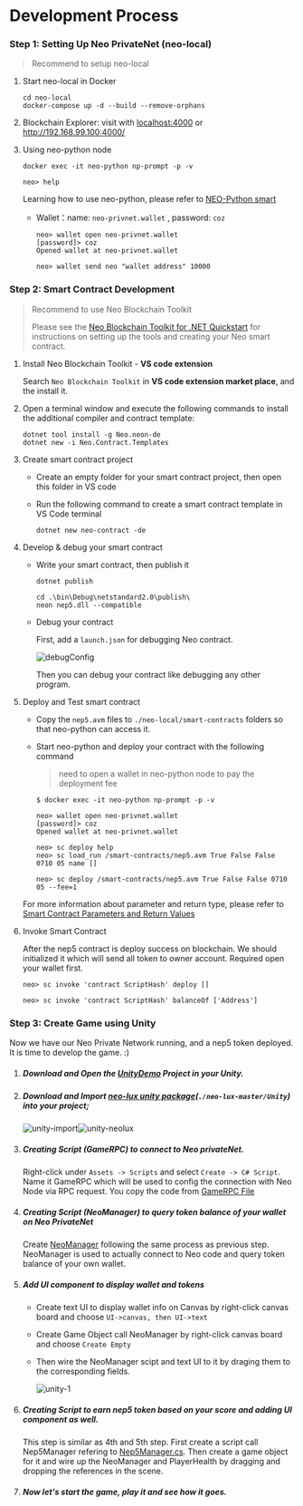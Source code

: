 # Development Process

### Step 1: Setting Up Neo PrivateNet (neo-local)

> Recommend to setup neo-local

1. Start neo-local in Docker

   ```
   cd neo-local
   docker-compose up -d --build --remove-orphans
   ```

2. Blockchain Explorer: visit with [localhost:4000](http://192.168.99.100:4000/) or http://192.168.99.100:4000/

3. Using neo-python node

   ```
   docker exec -it neo-python np-prompt -p -v
   
   neo> help
   ```

   Learning how to use neo-python, please refer to [NEO-Python smart](https://github.com/neo-ngd/NEO-Tutorial/tree/master/neo_docs_neopython_tutorial)

   - Wallet：name: `neo-privnet.wallet` , password: `coz`

     ```
     neo> wallet open neo-privnet.wallet
     [password]> coz
     Opened wallet at neo-privnet.wallet
     
     neo> wallet send neo "wallet address" 10000
     ```

     

### Step 2: Smart Contract Development

> Recommend to use Neo Blockchain Toolkit
>
> Please see the [Neo Blockchain Toolkit for .NET Quickstart](https://github.com/neo-project/neo-blockchain-toolkit/blob/master/quickstart.md) for instructions on setting up the tools and creating your Neo smart contract.

1. Install Neo Blockchain Toolkit - **VS code extension**

   Search `Neo Blockchain Toolkit` in **VS code extension market place**, and the install it.  

2. Open a terminal window and execute the following commands to install the additional compiler and contract template:

   ```
   dotnet tool install -g Neo.neon-de
   dotnet new -i Neo.Contract.Templates
   ```

3. Create smart contract project

   - Create an empty folder for your smart contract project, then open this folder in VS code

   - Run the following command to create a smart contract template in VS Code terminal

     ```
     dotnet new neo-contract -de
     ```

4. Develop & debug your smart contract

   + Write your smart contract, then publish it

     ```
     dotnet publish
     
     cd .\bin\Debug\netstandard2.0\publish\
     neon nep5.dll --compatible
     ```

   + Debug your contract

     First, add a `launch.json` for debugging Neo contract.

     ![debugConfig](C:\Users\Surface\Documents\NEO\code\longfei\Vietnam-Game-Workshop\images\debugConfig.png)

     Then you can debug your contract like debugging any other program. 

5. Deploy and Test smart contract

   + Copy the `nep5.avm` files to `./neo-local/smart-contracts` folders so that neo-python can access it. 

   + Start neo-python and deploy your contract with the following command

     > need to open a wallet in neo-python node to pay the deployment fee

     ```
     $ docker exec -it neo-python np-prompt -p -v 
     
     neo> wallet open neo-privnet.wallet
     [password]> coz
     Opened wallet at neo-privnet.wallet
     
     neo> sc deploy help
     neo> sc load_run /smart-contracts/nep5.avm True False False 0710 05 name [] 
     
     neo> sc deploy /smart-contracts/nep5.avm True False False 0710 05 --fee=1 
     ```

   For more information about parameter and return type, please refer to [Smart Contract Parameters and Return Values](https://docs.neo.org/docs/en-us/sc/deploy/Parameter.html)

6. Invoke Smart Contract

   After the nep5 contract is deploy success on blockchain. We should initialized it which will send all token to owner account.  Required open your wallet first.

   ```
   neo> sc invoke 'contract ScriptHash' deploy []
   
   neo> sc invoke 'contract ScriptHash' balanceOf ['Address']
   ```

   

### Step 3: Create Game using Unity

Now we have our Neo Private Network running, and a nep5 token deployed. It is time to develop the game. :)

1. ##### Download and Open the [UnityDemo](./UnityDemo) Project in your Unity.

2. ##### Download and Import [neo-lux unity package](https://github.com/CityOfZion/neo-lux/raw/master/Unity/Neo.Lux.0.7.5.unitypackage)(`./neo-lux-master/Unity`) into your project;

   ![unity-import](C:\Users\Surface\Documents\NEO\code\longfei\Vietnam-Game-Workshop\images\unity-import.png)![unity-neolux](C:\Users\Surface\Documents\NEO\code\longfei\Vietnam-Game-Workshop\images\unity-neolux.png)

3. ##### Creating Script (GameRPC) to connect to Neo privateNet.

   Right-click under `Assets -> Scripts` and select `Create -> C# Script`. Name it GameRPC which will be used to config the connection with Neo Node via RPC request.  You copy the code from [GameRPC File](./assets/UnityScripts/GameRPC.cs)

4. ##### Creating Script (NeoManager) to query token balance of your wallet on Neo PrivateNet

   Create [NeoManager](./assets/UnityScripts/NeoManager.cs) following the same process as previous step. NeoManager is used to actually connect to Neo code  and query token balance of your own wallet.

5. ##### Add UI component to display wallet and tokens

   + Create text UI to display wallet info on Canvas by right-click canvas board and choose `UI->canvas, then UI->text`

   + Create Game Object call NeoManager by right-click canvas board and choose `Create Empty`

   + Then wire the NeoManager scipt and text UI to it by draging them to the corresponding fields.

     ![unity-1](C:\Users\Surface\Documents\NEO\code\longfei\Vietnam-Game-Workshop\images\unity-1.png)

6. ##### Creating Script to earn nep5 token based on your score and adding UI component as well.

   This step is similar as 4th and 5th step. First create a script call Nep5Manager refering to [Nep5Manager.cs](./assets/UnityScripts/Nep5Manager.cs). Then create a game object for it and wire up the NeoManager and PlayerHealth by dragging and dropping the references in the scene.

7. ##### Now let's start the game, play it and see how it goes.